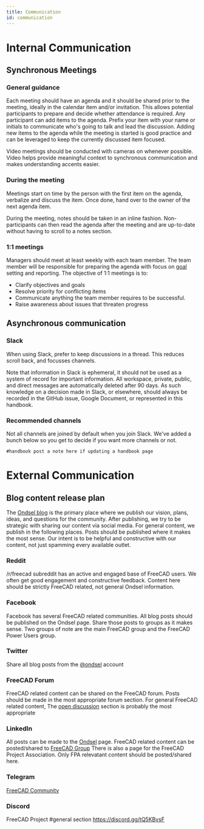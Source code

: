 ```yaml
---
title: Communication
id: communication
---
```


# Internal Communication

## Synchronous Meetings

### General guidance

Each meeting should have an agenda and it should be shared prior to the meeting, ideally in the calendar item and/or invitation. This allows potential participants to prepare and decide whether attendance is required. Any participant can add items to the agenda. Prefix your item with your name or initials to communicate who's going to talk and lead the discussion. Adding new items to the agenda while the meeting is started is good practice and can be leveraged to keep the currently discussed item focused.

Video meetings should be conducted with cameras on whenever possible.  Video helps provide meaningful context to synchronous communication and makes understanding accents easier.

### During the meeting

Meetings start on time by the person with the first item on the agenda, verbalize and discuss the item. Once done, hand over to the owner of the next agenda item.

During the meeting, notes should be taken in an inline fashion. Non-participants can then read the agenda after the meeting and are up-to-date without having to scroll to a notes section.

### 1:1 meetings

Managers should meet at least weekly with each team member.  The team member will be responsible for preparing the agenda with focus on [goal](https://en.wikipedia.org/wiki/SMART_criteria) setting and reporting.  The objective of 1:1 meetings is to:

- Clarify objectives and goals
- Resolve priority for conflicting items
- Communicate anything the team member requires to be successful.
- Raise awareness about issues that threaten progress

## Asynchronous communication

### Slack

When using Slack, prefer to keep discussions in a thread. This reduces scroll back, and focusses channels.

Note that information in Slack is ephemeral, it should not be used as a system of record for important information.  All workspace, private, public, and direct messages are automatically deleted after 90 days. As such knowledge on a decision made in Slack, or elsewhere, should always be recorded in the GitHub issue, Google Document, or represented in this handbook.

### Recommended channels

Not all channels are joined by default when you join Slack. We've added a bunch below so you get to decide if you want more channels or not.

    #handbook post a note here if updating a handbook page


# External Communication

## Blog content release plan

The [Ondsel blog](/blog) is the primary place where we publish our vision, plans, ideas, and questions for the community.  After publishing, we try to be strategic with sharing our content via social media.  For general content, we publish in the following places.  Posts should be published where it makes the most sense.  Our intent is to be helpful and constructive with our content, not just spamming every available outlet.

### Reddit
 /r/freecad subreddit has an active and engaged base of FreeCAD users.  We often get good engagement and constructive feedback.  Content here should be strictly FreeCAD related, not general Ondsel information.

### Facebook

Facebook has several FreeCAD related communities.  All blog posts should be published on the Ondsel page.  Share those posts to groups as it makes sense.  Two groups of note are the main FreeCAD group and the FreeCAD Power Users group.


### Twitter

Share all blog posts from the [@ondsel](https://twitter.com/ondsel) account

### FreeCAD Forum

FreeCAD related content can be shared on the FreeCAD forum. Posts should be made in the most appropriate forum section.  For general FreeCAD related content, The [open discussion](https://forum.freecad.org/viewforum.php?f=8) section is probably the most appropriate

### LinkedIn
All posts can be made to the [Ondsel](https://www.linkedin.com/company/ondsel/) page.  FreeCAD related content can be posted/shared to [FreeCAD Group](https://www.linkedin.com/groups/4295230/) There is also a page for the FreeCAD Project Association.  Only FPA relevatant content should be posted/shared here.

### Telegram
[FreeCAD Community ](https://t.me/FreeCad_EN)

### Discord
FreeCAD Project #general section
https://discord.gg/tQ5KBvsF


